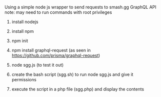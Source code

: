 Using a simple node js wrapper to send requests to smash.gg GraphQL API 
note: may need to run commands with root privileges 

1. install nodejs
2. install npm
3. npm init
4. npm install graphql-request (as seen in https://github.com/prisma/graphql-request)
5. node sgg.js (to test it out)

6. create the bash script (sgg.sh) to run node sgg.js and give it permissions
7. execute the script in a php file (sgg.php) and display the contents
